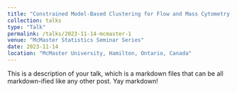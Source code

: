 ```yaml
---
title: "Constrained Model-Based Clustering for Flow and Mass Cytometry Data"
collection: talks
type: "Talk"
permalink: /talks/2023-11-14-mcmaster-1
venue: "McMaster Statistics Seminar Series"
date: 2023-11-14
location: "McMaster University, Hamilton, Ontario, Canada"
---
```


This is a description of your talk, which is a markdown files that can be all markdown-ified like any other post. Yay markdown!
